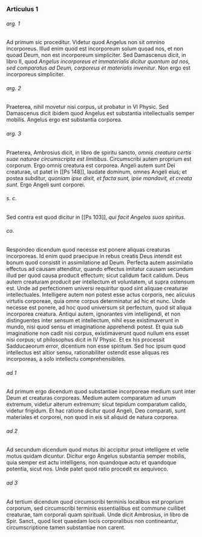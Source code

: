 ### Articulus 1

###### arg. 1
Ad primum sic proceditur. Videtur quod Angelus non sit omnino incorporeus. Illud enim quod est incorporeum solum quoad nos, et non quoad Deum, non est incorporeum simpliciter. Sed Damascenus dicit, in libro II, quod *Angelus incorporeus et immaterialis dicitur quantum ad nos, sed comparatus ad Deum, corporeus et materialis invenitur*. Non ergo est incorporeus simpliciter.

###### arg. 2
Praeterea, nihil movetur nisi corpus, ut probatur in VI Physic. Sed Damascenus dicit ibidem quod Angelus est substantia intellectualis semper mobilis. Angelus ergo est substantia corporea.

###### arg. 3
Praeterea, Ambrosius dicit, in libro de spiritu sancto, *omnis creatura certis suae naturae circumscripta est limitibus*. Circumscribi autem proprium est corporum. Ergo omnis creatura est corporea. Angeli autem sunt Dei creaturae, ut patet in [[Ps 148]], laudate dominum, omnes Angeli eius; et postea subditur, *quoniam ipse dixit, et facta sunt, ipse mandavit, et creata sunt*. Ergo Angeli sunt corporei.

###### s. c.
Sed contra est quod dicitur in [[Ps 103]], *qui facit Angelos suos spiritus*.

###### co.
Respondeo dicendum quod necesse est ponere aliquas creaturas incorporeas. Id enim quod praecipue in rebus creatis Deus intendit est bonum quod consistit in assimilatione ad Deum. Perfecta autem assimilatio effectus ad causam attenditur, quando effectus imitatur causam secundum illud per quod causa producit effectum; sicut calidum facit calidum. Deus autem creaturam producit per intellectum et voluntatem, ut supra ostensum est. Unde ad perfectionem universi requiritur quod sint aliquae creaturae intellectuales. Intelligere autem non potest esse actus corporis, nec alicuius virtutis corporeae, quia omne corpus determinatur ad hic et nunc. Unde necesse est ponere, ad hoc quod universum sit perfectum, quod sit aliqua incorporea creatura. Antiqui autem, ignorantes vim intelligendi, et non distinguentes inter sensum et intellectum, nihil esse existimaverunt in mundo, nisi quod sensu et imaginatione apprehendi potest. Et quia sub imaginatione non cadit nisi corpus, existimaverunt quod nullum ens esset nisi corpus; ut philosophus dicit in IV Physic. Et ex his processit Sadducaeorum error, dicentium non esse spiritum. Sed hoc ipsum quod intellectus est altior sensu, rationabiliter ostendit esse aliquas res incorporeas, a solo intellectu comprehensibiles.

###### ad 1
Ad primum ergo dicendum quod substantiae incorporeae medium sunt inter Deum et creaturas corporeas. Medium autem comparatum ad unum extremum, videtur alterum extremum; sicut tepidum comparatum calido, videtur frigidum. Et hac ratione dicitur quod Angeli, Deo comparati, sunt materiales et corporei, non quod in eis sit aliquid de natura corporea.

###### ad 2
Ad secundum dicendum quod motus ibi accipitur prout intelligere et velle motus quidam dicuntur. Dicitur ergo Angelus substantia semper mobilis, quia semper est actu intelligens, non quandoque actu et quandoque potentia, sicut nos. Unde patet quod ratio procedit ex aequivoco.

###### ad 3
Ad tertium dicendum quod circumscribi terminis localibus est proprium corporum, sed circumscribi terminis essentialibus est commune cuilibet creaturae, tam corporali quam spirituali. Unde dicit Ambrosius, in libro de Spir. Sanct., quod licet quaedam locis corporalibus non contineantur, circumscriptione tamen substantiae non carent.

